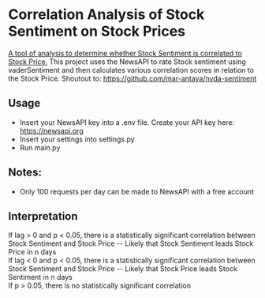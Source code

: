 # Correlation Analysis of Stock Sentiment on Stock Prices
<ins>A tool of analysis to determine whether Stock Sentiment is correlated to Stock Price.</ins> This project uses the NewsAPI to rate Stock sentiment using vaderSentiment and then calculates various correlation scores in relation to the Stock Price. Shoutout to: https://github.com/mar-antaya/nvda-sentiment

## Usage
- Insert your NewsAPI key into a .env file. Create your API key here: https://newsapi.org
- Insert your settings into settings.py
- Run main.py


## Notes:
- Only 100 requests per day can be made to NewsAPI with a free account 

## Interpretation
If lag > 0 and p < 0.05, there is a statistically significant correlation between Stock Sentiment and Stock Price -- Likely that Stock Sentiment leads Stock Price in n days\
If lag < 0 and p < 0.05, there is a statistically significant correlation between Stock Sentiment and Stock Price -- Likely that Stock Price leads Stock Sentiment in n days\
If p > 0.05, there is no statistically significant correlation


